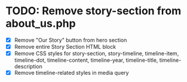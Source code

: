# TODO: Remove story-section from about_us.php

- [x] Remove "Our Story" button from hero section
- [x] Remove entire Story Section HTML block
- [x] Remove CSS styles for story-section, story-timeline, timeline-item, timeline-dot, timeline-content, timeline-year, timeline-title, timeline-description
- [x] Remove timeline-related styles in media query
